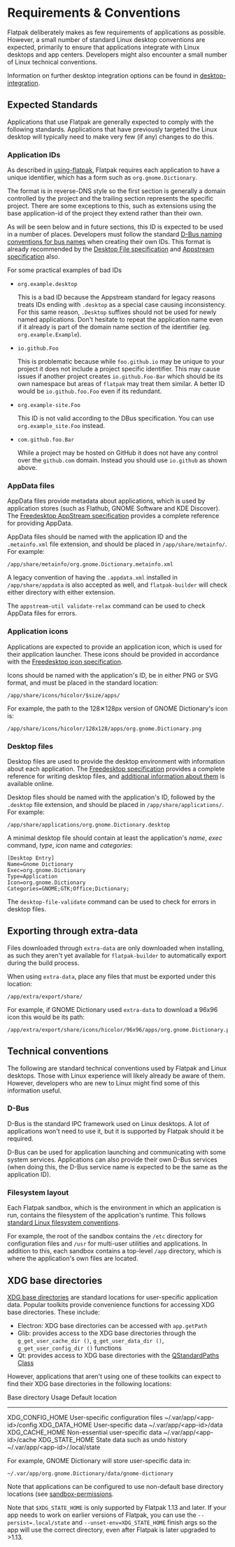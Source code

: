 # Requirements & Conventions

Flatpak deliberately makes as few requirements of applications as
possible. However, a small number of standard Linux desktop conventions
are expected, primarily to ensure that applications integrate with Linux
desktops and app centers. Developers might also encounter a small number
of Linux technical conventions.

Information on further desktop integration options can be found in
[desktop-integration](desktop-integration).

## Expected Standards

Applications that use Flatpak are generally expected to comply with the
following standards. Applications that have previously targeted the
Linux desktop will typically need to make very few (if any) changes to
do this.

### Application IDs

As described in [using-flatpak](using-flatpak), Flatpak
requires each application to have a unique identifier, which has a form
such as `org.gnome.Dictionary`.

The format is in reverse-DNS style so the first section is generally a
domain controlled by the project and the trailing section represents the
specific project. There are some exceptions to this, such as extensions
using the base application-id of the project they extend rather than
their own.

As will be seen below and in future sections, this ID is expected to be
used in a number of places. Developers must follow the standard [D-Bus
naming conventions for bus
names](https://dbus.freedesktop.org/doc/dbus-specification.html#message-protocol-names)
when creating their own IDs. This format is already recommended by the
[Desktop File
specification](https://specifications.freedesktop.org/desktop-entry-spec/desktop-entry-spec-latest.html#file-naming)
and [Appstream
specification](https://www.freedesktop.org/software/appstream/docs/chap-Metadata.html#sect-Metadata-GenericComponent)
also.

For some practical examples of bad IDs

- `org.example.desktop`

  This is a bad ID because the Appstream standard for legacy reasons
  treats IDs ending with `.desktop` as a special case causing
  inconsistency. For this same reason, `.Desktop` suffixes should not
  be used for newly named applications. Don't hesitate to repeat the
  application name even if it already is part of the domain name
  section of the identifier (eg. `org.example.Example`).

- `io.github.Foo`

  This is problematic because while `foo.github.io` may be unique to
  your project it does not include a project specific identifier. This
  may cause issues if another project creates `io.github.Foo-Bar`
  which should be its own namespace but areas of `flatpak` may treat
  them similar. A better ID would be `io.github.foo.Foo` even if its
  redundant.

- `org.example-site.Foo`

  This ID is not valid according to the DBus specification. You can
  use `org.example_site.Foo` instead.

- `com.github.foo.Bar`

  While a project may be hosted on GitHub it does not have any control
  over the `github.com` domain. Instead you should use `io.github` as
  shown above.

### AppData files

AppData files provide metadata about applications, which is used by
application stores (such as Flathub, GNOME Software and KDE Discover).
The [Freedesktop AppStream
specification](https://www.freedesktop.org/software/appstream/docs/)
provides a complete reference for providing AppData.

AppData files should be named with the application ID and the
`.metainfo.xml` file extension, and should be placed in
`/app/share/metainfo/`. For example:

    /app/share/metainfo/org.gnome.Dictionary.metainfo.xml

A legacy convention of having the `.appdata.xml` installed in
`/app/share/appdata` is also accepted as well, and `flatpak-builder`
will check either directory with either extension.

The `appstream-util validate-relax` command can be used to check AppData
files for errors.

### Application icons

Applications are expected to provide an application icon, which is used
for their application launcher. These icons should be provided in
accordance with the [Freedesktop icon
specification](https://standards.freedesktop.org/icon-theme-spec/icon-theme-spec-latest.html).

Icons should be named with the application's ID, be in either PNG or
SVG format, and must be placed in the standard location:

    /app/share/icons/hicolor/$size/apps/

For example, the path to the 128✕128px version of GNOME Dictionary's
icon is:

    /app/share/icons/hicolor/128x128/apps/org.gnome.Dictionary.png

### Desktop files

Desktop files are used to provide the desktop environment with
information about each application. The [Freedesktop
specification](https://standards.freedesktop.org/desktop-entry-spec/latest/)
provides a complete reference for writing desktop files, and [additional
information about
them](https://wiki.archlinux.org/index.php/desktop_entries) is available
online.

Desktop files should be named with the application's ID, followed by
the `.desktop` file extension, and should be placed in
`/app/share/applications/`. For example:

    /app/share/applications/org.gnome.Dictionary.desktop

A minimal desktop file should contain at least the application's
_name_, _exec_ command, _type_, _icon_ name and _categories_:

    [Desktop Entry]
    Name=Gnome Dictionary
    Exec=org.gnome.Dictionary
    Type=Application
    Icon=org.gnome.Dictionary
    Categories=GNOME;GTK;Office;Dictionary;

The `desktop-file-validate` command can be used to check for errors in
desktop files.

## Exporting through extra-data

Files downloaded through `extra-data` are only downloaded when
installing, as such they aren't yet available for `flatpak-builder` to
automatically export during the build process.

When using `extra-data`, place any files that must be exported under
this location:

    /app/extra/export/share/

For example, if GNOME Dictionary used `extra-data` to download a 96x96
icon this would be its path:

    /app/extra/export/share/icons/hicolor/96x96/apps/org.gnome.Dictionary.png

## Technical conventions

The following are standard technical conventions used by Flatpak and
Linux desktops. Those with Linux experience will likely already be aware
of them. However, developers who are new to Linux might find some of
this information useful.

### D-Bus

D-Bus is the standard IPC framework used on Linux desktops. A lot of
applications won't need to use it, but it is supported by Flatpak
should it be required.

D-Bus can be used for application launching and communicating with some
system services. Applications can also provide their own D-Bus services
(when doing this, the D-Bus service name is expected to be the same as
the application ID).

### Filesystem layout

Each Flatpak sandbox, which is the environment in which an application
is run, contains the filesystem of the application's runtime. This
follows [standard Linux filesystem
conventions](https://en.wikipedia.org/wiki/Filesystem_Hierarchy_Standard).

For example, the root of the sandbox contains the `/etc` directory for
configuration files and `/usr` for multi-user utilities and
applications. In addition to this, each sandbox contains a top-level
`/app` directory, which is where the application's own files are
located.

## XDG base directories

[XDG base
directories](https://standards.freedesktop.org/basedir-spec/basedir-spec-latest.html)
are standard locations for user-specific application data. Popular
toolkits provide convenience functions for accessing XDG base
directories. These include:

- Electron: XDG base directories can be accessed with `app.getPath`
- Glib: provides access to the XDG base directories through the
  `g_get_user_cache_dir ()`, `g_get_user_data_dir ()`,
  `g_get_user_config_dir ()` functions
- Qt: provides access to XDG base directories with the [QStandardPaths
  Class](http://doc.qt.io/qt-5/qstandardpaths.html)

However, applications that aren't using one of these toolkits can
expect to find their XDG base directories in the following locations:

Base directory Usage Default location

---

XDG_CONFIG_HOME User-specific configuration files \~/.var/app/\<app-id\>/config
XDG_DATA_HOME User-specific data \~/.var/app/\<app-id\>/data
XDG_CACHE_HOME Non-essential user-specific data \~/.var/app/\<app-id\>/cache
XDG_STATE_HOME State data such as undo history \~/.var/app/\<app-id\>/.local/state

For example, GNOME Dictionary will store user-specific data in:

    ~/.var/app/org.gnome.Dictionary/data/gnome-dictionary

Note that applications can be configured to use non-default base
directory locations (see [sandbox-permissions](sandbox-permissions).

Note that `$XDG_STATE_HOME` is only supported by Flatpak 1.13 and later.
If your app needs to work on earlier versions of Flatpak, you can use
the `--persist=.local/state` and `--unset-env=XDG_STATE_HOME` finish
args so the app will use the correct directory, even after Flatpak is
later upgraded to \>1.13.
